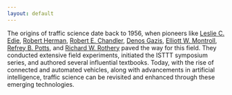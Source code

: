 ```yaml
---
layout: default
---
```

The origins of traffic science date back to 1956, when pioneers like [Leslie C. Edie](https://www.informs.org/Explore/History-of-O.R.-Excellence/Biographical-Profiles/Edie-Leslie-C), [Robert Herman](https://www.nae.edu/188205/ROBERT-HERMAN-19141997), [Robert E. Chandler](https://www.informs.org/Recognizing-Excellence/Award-Recipients/Robert-E.-Chandler), [Denos Gazis](https://www.informs.org/Explore/History-of-O.R.-Excellence/Biographical-Profiles/Gazis-Denos-C), [Elliott W. Montroll](https://www.informs.org/Explore/History-of-O.R.-Excellence/Biographical-Profiles/Montroll-Elliott-W), [Refrey B. Potts](https://www.informs.org/Explore/History-of-O.R.-Excellence/Biographical-Profiles/Potts-Renfrey-B), and [Richard W. Rothery](https://www.informs.org/Explore/History-of-O.R.-Excellence/Biographical-Profiles/Rothery-Richard-W) paved the way for this field. They conducted extensive field experiments, initiated the ISTTT symposium series, and authored several influential textbooks. Today, with the rise of connected and automated vehicles, along with advancements in artificial intelligence, traffic science can be revisited and enhanced through these emerging technologies.